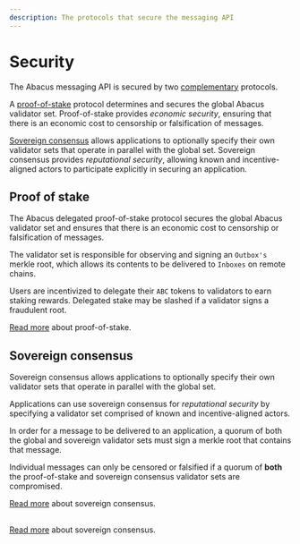 ```yaml
---
description: The protocols that secure the messaging API
---
```


# Security

The Abacus messaging API is secured by two [complementary](https://en.wikipedia.org/wiki/Swiss\_cheese\_model) protocols.

A [proof-of-stake](proof-of-stake/) protocol determines and secures the global Abacus validator set. Proof-of-stake provides _economic security_, ensuring that there is an economic cost to censorship or falsification of messages.

[Sovereign consensus](sovereign-consensus.md) allows applications to optionally specify their own validator sets that operate in parallel with the global set. Sovereign consensus provides _reputational security_, allowing known and incentive-aligned actors to participate explicitly in securing an application.

## Proof of stake

The Abacus delegated proof-of-stake protocol secures the global Abacus validator set and ensures that there is an economic cost to censorship or falsification of messages.

The validator set is responsible for observing and signing an `Outbox's` merkle root, which allows its contents to be delivered to `Inboxes` on remote chains.

Users are incentivized to delegate their `ABC` tokens to validators to earn staking rewards. Delegated stake may be slashed if a validator signs a fraudulent root.

[Read more](proof-of-stake/) about proof-of-stake.&#x20;

## Sovereign consensus

Sovereign consensus allows applications to optionally specify their own validator sets that operate in parallel with the global set.

Applications can use sovereign consensus for _reputational security_ by specifying a validator set comprised of known and incentive-aligned actors.

In order for a message to be delivered to an application, a quorum of both the global and sovereign validator sets must sign a merkle root that contains that message.

Individual messages can only be censored or falsified if a quorum of **both** the proof-of-stake and sovereign consensus validator sets are compromised.

[Read more](sovereign-consensus.md) about sovereign consensus.

##

[Read more](sovereign-consensus.md) about sovereign consensus.
